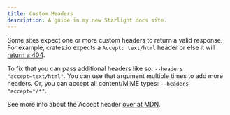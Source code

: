 ```yaml
---
title: Custom Headers
description: A guide in my new Starlight docs site.
---
```


Some sites expect one or more custom headers to return a valid response.
For example, crates.io expects a `Accept: text/html` header or else it
will [return a 404](https://github.com/rust-lang/crates.io/issues/788).

To fix that you can pass additional headers like so: `--headers "accept=text/html"`.
You can use that argument multiple times to add more headers.
Or, you can accept all content/MIME types: `--headers "accept=*/*"`.

See more info about the Accept header
[over at MDN](https://developer.mozilla.org/en-US/docs/Web/HTTP/Headers/Accept).
